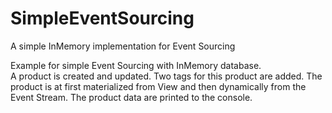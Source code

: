 # SimpleEventSourcing

A simple InMemory implementation for Event Sourcing

Example for simple Event Sourcing with InMemory database.  
A product is created and updated.
Two tags for this product are added.
The product is at first materialized from View and then dynamically from the Event Stream.
The product data are printed to the console.
